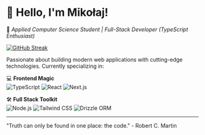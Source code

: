 # 👋 Hello, I'm Mikołaj!

🚀 *Applied Computer Science Student | Full-Stack Developer (TypeScript Enthusiast)*

[![GitHub Streak](https://streak-stats.demolab.com?user=mikoz7388&theme=react)](https://git.io/streak-stats)

Passionate about building modern web applications with cutting-edge technologies. Currently specializing in:

💻 **Frontend Magic**  
![TypeScript](https://img.shields.io/badge/-TypeScript-3178C6?style=flat&logo=typescript&logoColor=white)
![React](https://img.shields.io/badge/-React-61DAFB?style=flat&logo=react&logoColor=black)
![Next.js](https://img.shields.io/badge/-Next.js-000000?style=flat&logo=nextdotjs)

🛠️ **Full Stack Toolkit**  
![Node.js](https://img.shields.io/badge/-Node.js-339933?style=flat&logo=nodedotjs&logoColor=white)
![Tailwind CSS](https://img.shields.io/badge/-Tailwind_CSS-06B6D4?style=flat&logo=tailwind-css)
![Drizzle ORM](https://img.shields.io/badge/-Drizzle_ORM-FFF?style=flat&logo=drizzle&logoColor=blue)


---

"Truth can only be found in one place: the code." - Robert C. Martin
